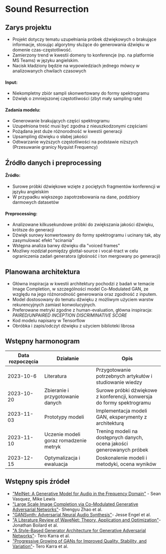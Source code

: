 # Sound Resurrection

## Zarys projektu

- Projekt dotyczy tematu uzupełniania próbek dźwiękowych o brakujące informacje, stosując algorytmy służące do generowania dźwięku w domenie czas-częstotliwość. 
- Zamierzony trend w kwestii domeny to konferencje (np. na platformie MS Teams) w języku angielskim.
- Nacisk kładziony będzie na wypowiedziach jednego mówcy w analizowanych chwilach czasowych

#### Input:

- Niekompletny zbiór sampli skonwertowany do formy spektrogramu
- Dźwięk o zmniejszonej częstotliwości (zbyt mały sampling rate)

#### Zadania modelu:

- Generowanie brakujących części spektrogramu
- Uzupełniona treść musi być zgodna z nieuszkodzonymi częściami
- Pożądana jest duże różnorodność w kwestii generacji
- Upsampling dźwięku o słabej jakości
- Odtwarzanie wyższych częstotliwości na podstawie niższych (Przesuwanie granicy Nyquist Frequency)

## Źródło danych i preprocessing

#### Źródło:

- Surowe próbki dźwiękowe wzięte z pociętych fragmentów konferencji w języku angielskim
- W przypadku większego zapotrzebowania na dane, podzbiory darmowych datasetów

#### Preprocessing:

- Analizowane kilkusekundowe próbki do zwiększania jakości dźwięku, krótsze do generacji
- Dźwięk surowy konwertowany do formy spektrogramu i ucinany tak, aby zasymulować efekt "scinania"
- Wstępna analiza barwy dźwięku dla "voiced frames"
- Mozliwy rozdział pomiędzy glottal-source i vocal-tract w celu ograniczenia zadań generatora (głośność i ton mergowany po generacji)

## Planowana architektura

- Główna inspiracja w kwestii architektury pochodzi z badań w temacie Image Completion, w szczególności model Co-Modulated GAN, ze względu na jego różnorodność generowania oraz zgodność z inputem.
- Model dostosowany do tematu dźwięku z możliwym użyciem warstw rekurencyjnych zamiast konwolucyjnych. 
- Preferowane metryki zgodne z human-evaluation, główna inspiracja: *PAIRED/UNPAIRED INCEPTION DISCRIMINATIVE SCORE*
- Kod modelu napisany w Tensorflow
- Obróbka i zapis/odczyt dźwięku z użyciem biblioteki librosa

## Wstępny harmonogram
| Data rozpoczęcia      | Działanie                    | Opis     |
|------------|------------------------------|-------------------------------|
|2023-10-6 | Literatura | Przygotowanie potrzebnych artykułów i studiowanie wiedzy
| 2023-10-20| Zbieranie i przygotowanie  danych   | Surowe próbki dźwiękowe z konferencji, konwersja do formy spektrogramu |
| 2023-11-03 | Prototypy modeli  | Implementacja modeli GAN, eksperymenty z architekturą |
| 2023-11-10 | Uczenie modeli goraz romadzenie metryk | Trening modeli na dostępnych danych, ocena jakości generowanych próbek|
| 2023-12-15 | Optymalizacja i ewaluacja | Doskonalenie modeli i metodyki, ocena wyników |


## Wstępny spis źródeł

-  ["MelNet: A Generative Model for Audio in the Frequency Domain"](https://arxiv.org/abs/1906.01083) - Sean Vasquez, Mike Lewis
-  ["Large Scale Image Completion via Co-Modulated Generative Adversarial Networks"](https://arxiv.org/abs/2103.10428)- Shengyu Zhao et al.
-  ["GANSynth: Adversarial Neural Audio Synthesis"](https://arxiv.org/abs/1902.08710)- Jesse Engel et al.
-  ["A Literature Review of WaveNet: Theory, Application and Optimization"](https://www.researchgate.net/publication/333135603_A_Literature_Review_of_WaveNet_Theory_Application_and_Optimization)- Jonathan Boilard et al.
-  ["A Style-Based Generator Architecture for Generative Adversarial Networks"](https://arxiv.org/abs/1812.04948)- Tero Karra et al.
-  ["Progressive Growing of GANs for Improved Quality, Stability, and Variation"](https://arxiv.org/abs/1710.10196)- Tero Karra et al.
